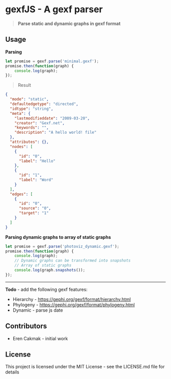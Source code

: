 # gexfJS - A gexf parser

>  **Parse static and dynamic graphs in gexf format**

## Usage


**Parsing**
```js
let promise = gexf.parse('minimal.gexf');
promise.then(function(graph) {
    console.log(graph);
});
```

> Result
```json
{
  "mode": "static",
  "defaultedgetype": "directed",
  "idtype": "string",
  "meta": {
    "lastmodifieddate": "2009-03-20",
    "creator": "Gexf.net",
    "keywords": "",
    "description": "A hello world! file"
  },
  "attributes": {},
  "nodes": [
    {
      "id": "0",
      "label": "Hello"
    },
    {
      "id": "1",
      "label": "Word"
    }
  ],
  "edges": [
    {
      "id": "0",
      "source": "0",
      "target": "1"
    }
  ]
}
```

**Parsing dynamic graphs to array of static graphs**
```js
let promise = gexf.parse('photoviz_dynamic.gexf');
promise.then(function(graph) {
    console.log(graph);
    // Dynamic graphs can be transformed into snapshots
    // Array of static graphs
    console.log(graph.snapshots());
});
```

***
**Todo** - add the following gexf features:

* Hierarchy - https://gephi.org/gexf/format/hierarchy.html
* Phylogeny - https://gephi.org/gexf/format/phylogeny.html
* Dynamic - parse js date


## Contributors

* Eren Cakmak - initial work

## License

This project is licensed under the MIT License - see the LICENSE.md file for details
